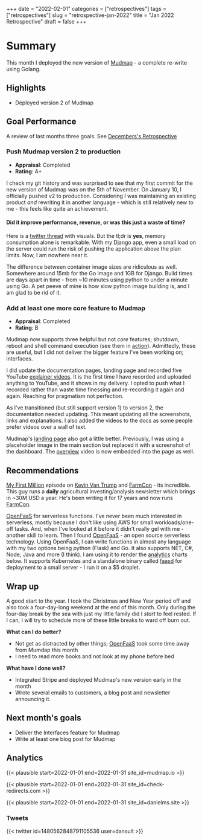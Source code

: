 +++ 
date = "2022-02-01"
categories = ["retrospectives"]
tags = ["retrospectives"]
slug = "retrospective-jan-2022"
title = "Jan 2022 Retrospective"
draft = false 
+++


# Summary

This month I deployed the new version of [Mudmap] - a complete re-write using Golang.

## Highlights

- Deployed version 2 of Mudmap 

## Goal Performance

A review of last months three goals. See [Decembers's Retrospective][old-retro]

[old-retro]: /retrospectives/2021/retrospective-dec-2021/

### Push Mudmap version 2 to production

- **Appraisal**: Completed
- **Rating**: A+

I check my git history and was surprised to see that my first commit for the new version of 
Mudmap was on the 5th of November. On January 10, I officially pushed v2 to production. 
Considering I was maintaining an existing product *and* rewriting it in another language - which 
is still relatively new to me - this feels like quite an achievement. 

#### Did it improve performance, revenue, or was this just a waste of time?

Here is a [twitter thread](#tweets) with visuals. But the tl;dr is **yes**, memory consumption 
alone is remarkable. With my Django app, even a small load on the server could run the risk of 
pushing the application above the plan limits. Now, I am nowhere near it.

The difference between container image sizes are ridiculous as well. Somewhere around 15mb for 
the Go image and 1GB for Django. Build times are days apart in time - from ~10 minutes using 
python to under a minute using Go. A pet peeve of mine is how slow python image building is, and 
I am glad to be rid of it. 

### Add at least one more core feature to Mudmap

- **Appraisal**: Completed
- **Rating**: B

Mudmap now supports three helpful but not *core* features; shutdown, reboot and shell command 
execution (see them in [action][vsrs]). Admittedly, these are useful, but I did not deliver the 
bigger feature I've been working on; interfaces. 

I did update the documentation pages, landing page and recorded five YouTube [explainer videos]. 
It is the first time I have recorded and uploaded anything to YouTube, and it shows in my 
delivery. I opted to push what I recorded rather than waste time finessing and re-recording it 
again and again. Reaching for pragmatism not perfection. 

As I've transitioned (but still support version 1) to version 2, the documentation needed 
updating. This meant updating all the screenshots, links and explanations. I also added the 
videos to the docs as some people prefer videos over a wall of text.

Mudmap's [landing page][mudmap] also got a little better. Previously, I was using a placeholder 
image in the main section but replaced it with a screenshot of the dashboard. The [overview][vov]
video is now embedded into the page as well.

[explainer videos]: https://www.youtube.com/channel/UCtRlcQftzThqR5Q5iaOVYTA
[vsrs]: https://docs.mudmap.io/videos/demo-diagnostics?ref=retro-jan-2022
[vov]: https://docs.mudmap.io/videos/overview-video

## Recommendations

[My First Million][fc] episode on [Kevin Van Trump] and [FarmCon] - its incredible. This guy 
runs a **daily** agricultural investing/analysis newsletter which brings in ~30M USD a year. He's 
been writing it for 17 years and now runs [FarmCon].

[OpenFaaS] for serverless functions. I've never been much interested in serverless, mostly 
because I don't like using AWS for small workloads/one-off tasks. And, when I've looked at it 
before it didn't really gel with me - another skill to learn. Then I found [OpenFaaS] - an open 
source serverless technology. Using OpenFaaS, I can write functions in almost any language with 
my two options being python (Flask) and Go. It also supports NET, C#, Node, Java and more (I think).
I am using it to render the [analytics](#analytics) charts below. It supports Kubernetes and a 
standalone binary called [faasd] for deployment to a small server - I run it on a $5 droplet.

## Wrap up

A good start to the year. I took the Christmas and New Year period off and also took a 
four-day-long weekend at the end of this month. Only during the four-day break by the sea with 
just my little family did I *start* to feel rested. If I can, I will try to schedule more of 
these little breaks to ward off burn out. 


**What can I do better?**

- Not get as distracted by other things; [OpenFaaS] took some time away from Mumdap this month
- I need to read more books and not look at my phone before bed

**What have I done well?**

- Integrated Stripe and deployed Mudmap's new version early in the month
- Wrote several emails to customers, a blog post and newsletter announcing it.

## Next month's goals

- Deliver the Interfaces feature for Mudmap
- Write at least one blog post for Mudmap

 
## Analytics

{{< plausible start=2022-01-01 end=2022-01-31 site_id=mudmap.io >}}


{{< plausible start=2022-01-01 end=2022-01-31 site_id=check-redirects.com >}}


{{< plausible start=2022-01-01 end=2022-01-31 site_id=danielms.site >}}

### Tweets

{{< twitter id=1480562848791105536 user=dansult >}}

[mudmap]: https://mudmap.io?ref=danielms.site
[pfmonitor]: http://pfmonitor.com?ref=danielms.site
[post]: https://www.reddit.com/r/PFSENSE/comments/9u1w4d/is_pfcentre_centralised_cloud_management_still_on/
[Newcastle]: https://www.visitnewcastle.com.au/?ref=danielms.site
[dvassallo]: https://twitter.com/dvassallo
[fc]: https://www.youtube.com/watch?v=ho22vkGFljg&ab_channel=MyFirstMillion
[Kevin van trump]: https://twitter.com/kevinvantrump
[farmcon]: https://www.farmcon.com/
[openfaas]: https://openfaas.com
[faasd]: https://docs.openfaas.com/deployment/faasd/
